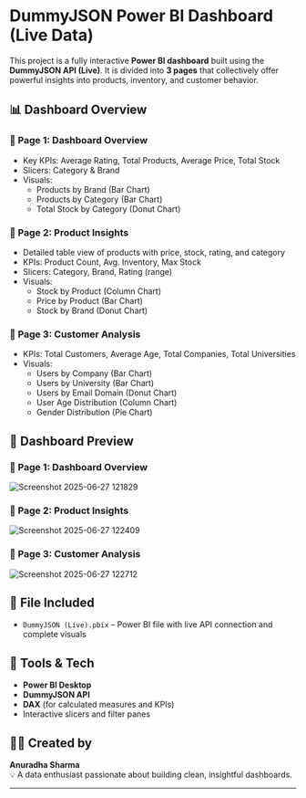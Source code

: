 # DummyJSON Power BI Dashboard (Live Data)

This project is a fully interactive **Power BI dashboard** built using the **DummyJSON API (Live)**. It is divided into **3 pages** that collectively offer powerful insights into products, inventory, and customer behavior.

## 📊 Dashboard Overview

### 🔹 Page 1: Dashboard Overview
- Key KPIs: Average Rating, Total Products, Average Price, Total Stock
- Slicers: Category & Brand
- Visuals:
  - Products by Brand (Bar Chart)
  - Products by Category (Bar Chart)
  - Total Stock by Category (Donut Chart)

### 🔹 Page 2: Product Insights
- Detailed table view of products with price, stock, rating, and category
- KPIs: Product Count, Avg. Inventory, Max Stock
- Slicers: Category, Brand, Rating (range)
- Visuals:
  - Stock by Product (Column Chart)
  - Price by Product (Bar Chart)
  - Stock by Brand (Donut Chart)

### 🔹 Page 3: Customer Analysis
- KPIs: Total Customers, Average Age, Total Companies, Total Universities
- Visuals:
  - Users by Company (Bar Chart)
  - Users by University (Bar Chart)
  - Users by Email Domain (Donut Chart)
  - User Age Distribution (Column Chart)
  - Gender Distribution (Pie Chart)

## 📸 Dashboard Preview

### 🔹 Page 1: Dashboard Overview
![Screenshot 2025-06-27 121829](https://github.com/user-attachments/assets/96e0405c-2f90-49c4-bc80-74c93828066b)

### 🔹 Page 2: Product Insights
![Screenshot 2025-06-27 122409](https://github.com/user-attachments/assets/0775eda1-a0fe-498f-9c7f-d8733766f1f1)

### 🔹 Page 3: Customer Analysis
![Screenshot 2025-06-27 122712](https://github.com/user-attachments/assets/44c0efc5-05b7-4b4f-a801-d4eef85e3698)

## 📁 File Included

- ` DummyJSON (Live).pbix ` – Power BI file with live API connection and complete visuals

## 🚀 Tools & Tech

- **Power BI Desktop**
- **DummyJSON API**
- **DAX** (for calculated measures and KPIs)
- Interactive slicers and filter panes

## 👩‍💻 Created by

**Anuradha Sharma**  
💡 A data enthusiast passionate about building clean, insightful dashboards.  

---

